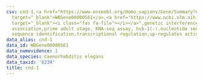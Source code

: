 ```yaml
---
csv: cnd-1,<a href="https://www.ensembl.org/Homo_sapiens/Gene/Summary?db=core;g=WBGene00000561"
  target="_blank">WBGene00000561</a>,<a href="https://www.ncbi.nlm.nih.gov/pubmed/30894454"
  target="_blank"><i class="fas fa-file"></i></a>",genetic interference,functional
  association,prime adult stage, RNA-seq assay, hsb-1(-),nucleotide sequence identification,nucleotide
  sequence identification,transcriptional regulation,up-regulates activity
data_alias: cnd-1
data_id: WBGene00000561
data_numevidence: 1
data_species: Caenorhabditis elegans
data_taxid: '6239'
title: cnd-1
---
```

